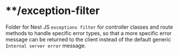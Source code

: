 # **/exception-filter
Folder for Nest JS `exceptions filter` for controller classes and route methods to handle specific error types, so that a more specific error message can be returned to the client instead of the default generic `Internal server error` message.